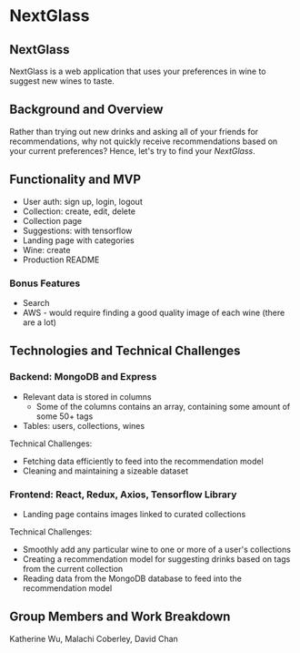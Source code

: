 # NextGlass
## NextGlass
NextGlass is a web application that uses your preferences in wine to suggest new wines to taste.

## Background and Overview
Rather than trying out new drinks and asking all of your friends for recommendations, why not quickly receive recommendations based on your current preferences? Hence, let's try to find your *NextGlass*.

## Functionality and MVP
- User auth: sign up, login, logout
- Collection: create, edit, delete
- Collection page
- Suggestions: with tensorflow
- Landing page with categories
- Wine: create
- Production README

### Bonus Features
- Search
- AWS - would require finding a good quality image of each wine (there are a lot)

## Technologies and Technical Challenges
### Backend: MongoDB and Express
- Relevant data is stored in columns
  - Some of the columns contains an array, containing some amount of some 50+ tags
- Tables: users, collections, wines

Technical Challenges:
- Fetching data efficiently to feed into the recommendation model
- Cleaning and maintaining a sizeable dataset

### Frontend: React, Redux, Axios, Tensorflow Library
- Landing page contains images linked to curated collections

Technical Challenges:
- Smoothly add any particular wine to one or more of a user's collections
- Creating a recommendation model for suggesting drinks based on tags from the current collection
- Reading data from the MongoDB database to feed into the recommendation model

## Group Members and Work Breakdown
Katherine Wu, Malachi Coberley, David Chan
